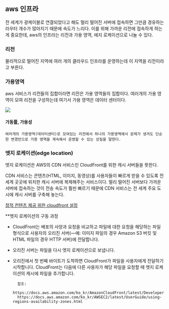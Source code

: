 ## aws 인프라

전 세계가 광케이블로 연결되었다고 해도 멀리 떨어진 서버에 접속하면 그만큼 경유하는 라우터 개수가 많아지기 때문에 속도가 느리다. 이를 위해 가까운 리전에 접속하게 하는게 중요한데, aws의 인프라는 리전과 가용 영역, 에지 로케이션으로 나눌 수 있다.

### 리전

물리적으로 떨어진 지역에 여러 개의 클라우드 인프라를 운영하는데 이 지역을 리전이라고 부른다.

### 가용영역

aws 서비스가 리전들의 집합이라면 리전은 가용 영역들의 집합이다. 여러개의 가용 영역이 모여 리전을 구성하는데 여기서 가용 영역은 데이터 센터이다.

<img src="https://docs.aws.amazon.com/ko_kr/AWSEC2/latest/UserGuide/images/aws_regions.png">

#### 가동률, 가용성

    여러개의 가용영역(데이터센터)로 모여있는 리전에서 하나의 가용영역에서 문제가 생겨도 단순한 변경만으로 가용 영역을 계속해서 운영할 수 있는 성질을 말한다.

### 엣지 로케이션(edge location)

엣지 로케이션은 AWS의 CDN 서비스인 CloudFront를 위한 캐시 서버들을 뜻한다.

CDN 서비스는 콘텐츠(HTML, 이미지, 동영상)를 사용자들이 빠르게 받을 수 있도록 전 세계 곳곳에 위치한 캐시 서버에 복제해주는 서비스이다. 멀리 떨어진 서버보다 가까운 서버에 접속하는 것이 전송 속도가 훨씬 빠르기 때문에 CDN 서비스는 전 세계 주요 도시에 캐시 서버를 구축해 놓는다.

[정적 컨텐츠 제공 위한 cloudfront 설정](https://soul0.tistory.com/524)

\*\*엣지 로케이션의 구동 과정

- CloudFront는 배포의 사양과 요청을 비교하고 파일에 대한 요청을 해당하는 파일 형식으로 사용자의 오리진 서버(—예: 이미지 파일의 경우 Amazon S3 버킷 및 HTML 파일의 경우 HTTP 서버)에 전달합니다.

- 오리진 서버는 파일을 다시 엣지 로케이션으로 보냅니다.

- 오리진에서 첫 번째 바이트가 도착하면 CloudFront가 파일을 사용자에게 전달하기 시작합니다. CloudFront는 다음에 다른 사용자가 해당 파일을 요청할 때 엣지 로케이션의 캐시에 파일을 추가합니다.

        참조:
        https://docs.aws.amazon.com/ko_kr/AmazonCloudFront/latest/DeveloperGuide/HowCloudFrontWorks.html
        https://docs.aws.amazon.com/ko_kr/AWSEC2/latest/UserGuide/using-regions-availability-zones.html
